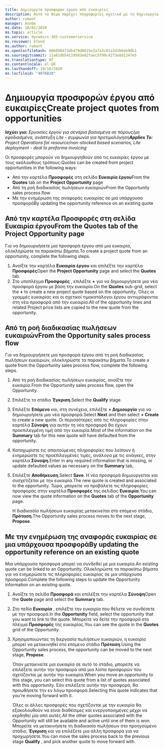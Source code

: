 ```yaml
---
title: Δημιουργία προσφορών έργου από ευκαιρίες
description: Αυτό το θέμα παρέχει πληροφορίες σχετικά με τη δημιουργία μιας προσφοράς έργου από μια ευκαιρία.
author: rumant
manager: Annbe
ms.date: 10/01/2020
ms.topic: article
ms.service: dynamics-365-customerservice
ms.reviewer: kfend
ms.author: rumant
ms.openlocfilehash: 606098473db479d0015e3a7a3c01a3d3b6de9db1
ms.sourcegitcommit: 11a61db54119503e82faec5f99c4273e8d1247e5
ms.translationtype: HT
ms.contentlocale: el-GR
ms.lasthandoff: 10/16/2020
ms.locfileid: "4076828"
---
```

# <a name="create-project-quotes-from-opportunities"></a><span data-ttu-id="d00ab-103">Δημιουργία προσφορών έργου από ευκαιρίες</span><span class="sxs-lookup"><span data-stu-id="d00ab-103">Create project quotes from opportunities</span></span>

<span data-ttu-id="d00ab-104">_**Ισχύει για:** Εργασίες έργου για σενάρια βασισμένα σε πόρους/μη εφοδιασμένα, ανάπτυξη Lite - συμφωνία για προτιμολόγηση_</span><span class="sxs-lookup"><span data-stu-id="d00ab-104">_**Applies To:** Project Operations for resource/non-stocked based scenarios, Lite deployment - deal to proforma invoicing_</span></span>

<span data-ttu-id="d00ab-105">Οι προσφορές μπορούν να δημιουργηθούν από τις ευκαιρίες έργου με τους ακόλουθους τρόπους:</span><span class="sxs-lookup"><span data-stu-id="d00ab-105">Quotes can be created from project opportunities in the following ways:</span></span>

- <span data-ttu-id="d00ab-106">Από την καρτέλα **Προσφορές** στη σελίδα **Ευκαιρία έργου**</span><span class="sxs-lookup"><span data-stu-id="d00ab-106">From the **Quotes** tab on the **Project Opportunity** page</span></span>
- <span data-ttu-id="d00ab-107">Από τη ροή διαδικασίας πωλήσεων ευκαιριών</span><span class="sxs-lookup"><span data-stu-id="d00ab-107">From the Opportunity sales process flow</span></span>
- <span data-ttu-id="d00ab-108">Με την ενημέρωση της αναφοράς ευκαιρίας σε μια υπάρχουσα προσφορά</span><span class="sxs-lookup"><span data-stu-id="d00ab-108">By updating the opportunity reference on an existing quote</span></span>

## <a name="from-the-quotes-tab-of-the-project-opportunity-page"></a><span data-ttu-id="d00ab-109">Από την καρτέλα Προσφορές στη σελίδα Ευκαιρία έργου</span><span class="sxs-lookup"><span data-stu-id="d00ab-109">From the Quotes tab of the Project Opportunity page</span></span>

<span data-ttu-id="d00ab-110">Για να δημιουργήσετε μια προσφορά έργου από μια ευκαιρία, ολοκληρώστε τα παρακάτω βήματα.</span><span class="sxs-lookup"><span data-stu-id="d00ab-110">To create a project quote from an opportunity, complete the following steps.</span></span>

1. <span data-ttu-id="d00ab-111">Ανοίξτε την καρτέλα **Ευκαιρία έργου** και επιλέξτε την καρτέλα **Προσφορές**</span><span class="sxs-lookup"><span data-stu-id="d00ab-111">Open the **Project Opportunity** page and select the **Quotes** tab.</span></span> 
2. <span data-ttu-id="d00ab-112">Στο υποπλέγμα **Προσφορές** , επιλέξτε **+** για να δημιουργήσετε μια νέα προσφορά έργου με βάση την ευκαιρία.</span><span class="sxs-lookup"><span data-stu-id="d00ab-112">On the **Quotes** sub-grid, select the **+** to create a new project quote based on the opportunity.</span></span> <span data-ttu-id="d00ab-113">Όλες οι γραμμές ευκαιρίας και οι σχετικοί τιμοκατάλογοι έργου αντιγράφονται στη νέα προσφορά από την ευκαιρία.</span><span class="sxs-lookup"><span data-stu-id="d00ab-113">All of the opportunity lines and related Project price lists are copied to the new quote from the opportunity.</span></span>

## <a name="from-the-opportunity-sales-process-flow"></a><span data-ttu-id="d00ab-114">Από τη ροή διαδικασίας πωλήσεων ευκαιριών</span><span class="sxs-lookup"><span data-stu-id="d00ab-114">From the Opportunity sales process flow</span></span>

<span data-ttu-id="d00ab-115">Για να δημιουργήσετε μια προσφορά έργου από τη ροή διαδικασίας πωλήσεων ευκαιριών, ολοκληρώστε τα παρακάτω βήματα.</span><span class="sxs-lookup"><span data-stu-id="d00ab-115">To create a quote from the Opportunity sales process flow, complete the following steps.</span></span>

1. <span data-ttu-id="d00ab-116">Από τη ροή διαδικασίας πωλήσεων ευκαιρίας, ανοίξτε την ευκαιρία.</span><span class="sxs-lookup"><span data-stu-id="d00ab-116">From the Opportunity sales process flow, open the Opportunity.</span></span>
2. <span data-ttu-id="d00ab-117">Επιλέξτε το στάδιο **Έγκριση**.</span><span class="sxs-lookup"><span data-stu-id="d00ab-117">Select the **Qualify** stage.</span></span> 
3. <span data-ttu-id="d00ab-118">Επιλέξτε **Επόμενο** και, στη συνέχεια, επιλέξτε **+ Δημιουργία** για να δημιουργήσετε μια νέα προσφορά.</span><span class="sxs-lookup"><span data-stu-id="d00ab-118">Select **Next** and then select **+ Create** to create a new quote.</span></span> <span data-ttu-id="d00ab-119">Οι περισσότερες από τις πληροφορίες στην καρτέλα **Σύνοψη** για αυτήν τη νέα προσφορά θα έχουν προεπιλεγμένη τιμή από την ευκαιρία.</span><span class="sxs-lookup"><span data-stu-id="d00ab-119">Most of the information on the **Summary** tab for this new quote will have defaulted from the opportunity.</span></span> 
4. <span data-ttu-id="d00ab-120">Καταχωρίστε τις απαιτούμενες πληροφορίες που λείπουν ή ενημερώστε τις προεπιλεγμένες τιμές, ανάλογα με τις ανάγκες, στην καρτέλα **Σύνοψη**.</span><span class="sxs-lookup"><span data-stu-id="d00ab-120">Enter in any required information that is missing, or update defaulted values as necessary on the **Summary** tab,</span></span>
5. <span data-ttu-id="d00ab-121">Επιλέξτε **Αποθήκευση**.</span><span class="sxs-lookup"><span data-stu-id="d00ab-121">Select **Save**.</span></span> <span data-ttu-id="d00ab-122">Η νέα προσφορά δημιουργείται και συσχετίζεται με την ευκαιρία.</span><span class="sxs-lookup"><span data-stu-id="d00ab-122">The new quote is created and associated to the opportunity.</span></span> <span data-ttu-id="d00ab-123">Τώρα, μπορείτε να προβάλετε τις πληροφορίες προσφοράς στην καρτέλα **Προσφορές** της σελίδας **Ευκαιρία**.</span><span class="sxs-lookup"><span data-stu-id="d00ab-123">You can now view the quote information on the **Quotes** tab of the **Opportunity** page.</span></span> 

   <span data-ttu-id="d00ab-124">Η διαδικασία πωλήσεων ευκαιρίας μετακινείται στο επόμενο στάδιο, **Πρόταση**.</span><span class="sxs-lookup"><span data-stu-id="d00ab-124">The Opportunity sales process moves to the next stage, **Propose**.</span></span>


## <a name="by-updating-the-opportunity-reference-on-an-existing-quote"></a><span data-ttu-id="d00ab-125">Με την ενημέρωση της αναφοράς ευκαιρίας σε μια υπάρχουσα προσφορά</span><span class="sxs-lookup"><span data-stu-id="d00ab-125">By updating the opportunity reference on an existing quote</span></span>

<span data-ttu-id="d00ab-126">Μια υπάρχουσα προσφορά μπορεί να συνδεθεί με μια ευκαιρία.</span><span class="sxs-lookup"><span data-stu-id="d00ab-126">An existing quote can be linked to an Opportunity.</span></span> <span data-ttu-id="d00ab-127">Ολοκληρώστε τα παρακάτω βήματα για να ενημερώσετε τις πληροφορίες ευκαιρίας σε μια υπάρχουσα προσφορά.</span><span class="sxs-lookup"><span data-stu-id="d00ab-127">Complete the following steps to update the Opportunity information on an existing quote.</span></span>

1. <span data-ttu-id="d00ab-128">Ανοίξτε τη σελίδα **Προσφορά** και επιλέξτε την καρτέλα **Σύνοψη**</span><span class="sxs-lookup"><span data-stu-id="d00ab-128">Open the **Quote** page and select the **Summary** tab.</span></span>
2. <span data-ttu-id="d00ab-129">Στο πεδίο **Ευκαιρία** , επιλέξτε την ευκαιρία που θέλετε να συνδέσετε με την προσφορά.</span><span class="sxs-lookup"><span data-stu-id="d00ab-129">In the **Opportunity** field, select the opportunity that you want to link to the quote.</span></span> <span data-ttu-id="d00ab-130">Μπορείτε να δείτε την προσφορά στο πλέγμα **Προσφορές** της ευκαιρίας.</span><span class="sxs-lookup"><span data-stu-id="d00ab-130">You can see the quote in the **Quotes** grid of the Opportunity.</span></span> 
3. <span data-ttu-id="d00ab-131">Χρησιμοποιώντας τη διεργασία πωλήσεων ευκαιριών, η ευκαιρία μπορεί να μετακινηθεί στο επόμενο στάδιο **Πρόταση**.</span><span class="sxs-lookup"><span data-stu-id="d00ab-131">Using the Opportunity sales process, the opportunity can be moved to the next stage, **Propose**.</span></span> 

   <span data-ttu-id="d00ab-132">Όταν μετακινείτε μια ευκαιρία σε αυτό το στάδιο, μπορείτε να επιλέξετε αυτήν την προσφορά από μια λίστα προσφορών που σχετίζονται με αυτήν την ευκαιρία.</span><span class="sxs-lookup"><span data-stu-id="d00ab-132">When you move an opportunity to this stage, you can select this quote from a list of quotes associated with this opportunity.</span></span> <span data-ttu-id="d00ab-133">Εάν επιλέξετε αυτήν την προσφορά, θα προωθήσετε την εν λόγω προσφορά.</span><span class="sxs-lookup"><span data-stu-id="d00ab-133">Selecting this quote indicates that you're moving forward with it.</span></span>

   <span data-ttu-id="d00ab-134">Όλες οι άλλες προσφορές που σχετίζονται με την ευκαιρία θα εξακολουθούν να είναι διαθέσιμες και ενεργοποιημένες μέχρι να κερδηθεί μία από αυτές.</span><span class="sxs-lookup"><span data-stu-id="d00ab-134">All the other quotes associated with the Opportunity will still be available and active until one of them is won.</span></span> <span data-ttu-id="d00ab-135">Μπορείτε να μετακινήσετε τη διαδικασία πωλήσεων στο προηγούμενο στάδιο, **Έγκριση** και να επιλέξετε μια άλλη προσφορά για να προχωρήσετε.</span><span class="sxs-lookup"><span data-stu-id="d00ab-135">You can move the sales process back to the previous stage **Qualify** , and pick another quote to move forward with.</span></span>

